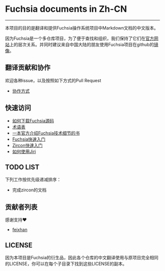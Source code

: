 # Fuchsia documents in Zh-CN
-----------------------------------

本项目的目的是翻译和提供Fuchsia操作系统项目中Markdown文档的中文版本。

因为Fuchsia是一个多仓库项目，为了便于查找和组织，我们保持了它们在[官方网站](https://fuchsia.googlesource.com)上的层次关系。并同时建议来自中国大陆的朋友使用Fuchsia项目在github的[镜像](https://github.com/fuchsia-mirror)。

## 翻译贡献和协作

欢迎各种issue，以及按照如下方式的Pull Request

* [协作方式](contribution.md)

## 快速访问

* [如何下载Fuchsia源码](docs/development/source_code/README.md)
* [术语表](docs/glossary.md)
* [一本官方介绍Fuchsia技术细节的书](docs/the-book/)
* [Fuchsia快速入门](docs/getting_started.md) 
* [Zircon快速入门](zircon/docs/getting_started.md) 
* [如何使用Jiri](jiri/README.md)

## TODO LIST

下列工作按优先级递减排序：

* 完成zircon的文档

## 贡献者列表

感谢支持:heart:

+ [feixhan](https://github.com/feixhan)

## LICENSE

因为本项目是Fuchsia的衍生品，因此各个仓库的中文翻译使用与原项目完全相同的LICENSE，你可以在每个子目录下找到这些LICENSE的副本。
